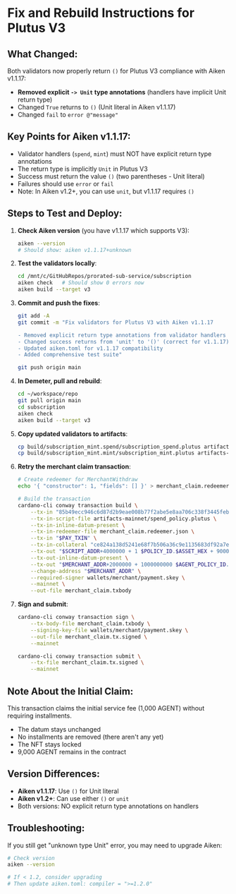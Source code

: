 # Fix and Rebuild Instructions for Plutus V3

## What Changed:
Both validators now properly return `()` for Plutus V3 compliance with Aiken v1.1.17:
- **Removed explicit `-> Unit` type annotations** (handlers have implicit Unit return type)
- Changed `True` returns to `()` (Unit literal in Aiken v1.1.17)
- Changed `fail` to `error @"message"`

## Key Points for Aiken v1.1.17:
- Validator handlers (`spend`, `mint`) must NOT have explicit return type annotations
- The return type is implicitly `Unit` in Plutus V3
- Success must return the value `()` (two parentheses - Unit literal)
- Failures should use `error` or `fail`
- Note: In Aiken v1.2+, you can use `unit`, but v1.1.17 requires `()`

## Steps to Test and Deploy:

1. **Check Aiken version** (you have v1.1.17 which supports V3):
   ```bash
   aiken --version
   # Should show: aiken v1.1.17+unknown
   ```

2. **Test the validators locally**:
   ```bash
   cd /mnt/c/GitHubRepos/prorated-sub-service/subscription
   aiken check   # Should show 0 errors now
   aiken build --target v3
   ```

3. **Commit and push the fixes**:
   ```bash
   git add -A
   git commit -m "Fix validators for Plutus V3 with Aiken v1.1.17

   - Removed explicit return type annotations from validator handlers
   - Changed success returns from 'unit' to '()' (correct for v1.1.17)
   - Updated aiken.toml for v1.1.17 compatibility
   - Added comprehensive test suite"
   
   git push origin main
   ```

4. **In Demeter, pull and rebuild**:
   ```bash
   cd ~/workspace/repo
   git pull origin main
   cd subscription
   aiken check
   aiken build --target v3
   ```

5. **Copy updated validators to artifacts**:
   ```bash
   cp build/subscription_mint.spend/subscription_spend.plutus artifacts-mainnet/spend_policy.plutus
   cp build/subscription_mint.mint/subscription_mint.plutus artifacts-mainnet/mint_policy.plutus
   ```

6. **Retry the merchant claim transaction**:
   ```bash
   # Create redeemer for MerchantWithdraw
   echo '{ "constructor": 1, "fields": [] }' > merchant_claim.redeemer.json
   
   # Build the transaction
   cardano-cli conway transaction build \
       --tx-in "85b49ecc946c6d87d2b9eae008b77f2abe5e8aa706c338f3445febafe36007fd#0" \
       --tx-in-script-file artifacts-mainnet/spend_policy.plutus \
       --tx-in-inline-datum-present \
       --tx-in-redeemer-file merchant_claim.redeemer.json \
       --tx-in "$PAY_TXIN" \
       --tx-in-collateral "ce824a138d5241e68f7b506a36c9e1135683df92a7e5df99d00923a04cbddaa5#0" \
       --tx-out "$SCRIPT_ADDR+4000000 + 1 $POLICY_ID.$ASSET_HEX + 9000000000 $AGENT_POLICY_ID.$AGENT_ASSET_NAME" \
       --tx-out-inline-datum-present \
       --tx-out "$MERCHANT_ADDR+2000000 + 1000000000 $AGENT_POLICY_ID.$AGENT_ASSET_NAME" \
       --change-address "$MERCHANT_ADDR" \
       --required-signer wallets/merchant/payment.skey \
       --mainnet \
       --out-file merchant_claim.txbody
   ```

7. **Sign and submit**:
   ```bash
   cardano-cli conway transaction sign \
       --tx-body-file merchant_claim.txbody \
       --signing-key-file wallets/merchant/payment.skey \
       --out-file merchant_claim.tx.signed \
       --mainnet
   
   cardano-cli conway transaction submit \
       --tx-file merchant_claim.tx.signed \
       --mainnet
   ```

## Note About the Initial Claim:
This transaction claims the initial service fee (1,000 AGENT) without requiring installments.
- The datum stays unchanged
- No installments are removed (there aren't any yet)
- The NFT stays locked
- 9,000 AGENT remains in the contract

## Version Differences:
- **Aiken v1.1.17**: Use `()` for Unit literal
- **Aiken v1.2+**: Can use either `()` or `unit`
- Both versions: NO explicit return type annotations on handlers

## Troubleshooting:
If you still get "unknown type Unit" error, you may need to upgrade Aiken:
```bash
# Check version
aiken --version

# If < 1.2, consider upgrading
# Then update aiken.toml: compiler = ">=1.2.0"
``` 